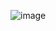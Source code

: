 ![image](https://github.com/florian-raab/cj_weather_app/assets/102097548/9be676a8-de7b-499a-a5b4-7e348145affa)
